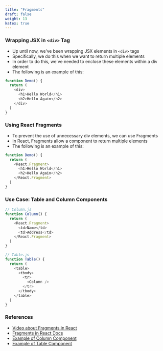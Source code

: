 ```yaml
---
title: "Fragments"
draft: false
weight: 13
katex: true
---
```


### Wrapping JSX in `<div>` Tag
- Up until now, we've been wrapping JSX elements in `<div>` tags
- Specifically, we do this when we want to return multiple elements
- In order to do this, we've needed to enclose these elements within a div element
- The following is an example of this:

```js
function Demo() {
  return (
    <div>
      <h1>Hello World</h1>
      <h2>Hello Again</h2>
    </div>
  )
}
```

### Using React Fragments
- To prevent the use of unnecessary div elements, we can use Fragments
- In React, Fragments allow a component to return multiple elements
- The following is an example of this:

```js
function Demo() {
  return (
    <React.Fragment>
      <h1>Hello World</h1>
      <h2>Hello Again</h2>
    </React.Fragment>
  )
}
```

### Use Case: Table and Column Components
```js
// Column.js
function Column() {
  return (
    <React.Fragment>
      <td>Name</td>
      <td>Address</td>
    </React.Fragment>
  )
}

// Table.js
function Table() {
  return (
    <table>
      <tbody>
        <tr>
          <Column />
        </tr>
      </tbody>
    </table>
  )
}
```

### References
- [Video about Fragments in React](https://www.youtube.com/watch?v=bHdh1T0-US4&list=PLC3y8-rFHvwgg3vaYJgHGnModB54rxOk3&index=25)
- [Fragments in React Docs](https://reactjs.org/docs/fragments.html)
- [Example of Column Component](https://github.com/gopinav/React-Tutorials/blob/master/React%20Fundamentals/advanced-guide-demo/src/components/Columns.js)
- [Example of Table Component](https://github.com/gopinav/React-Tutorials/blob/master/React%20Fundamentals/advanced-guide-demo/src/components/Table.js)
